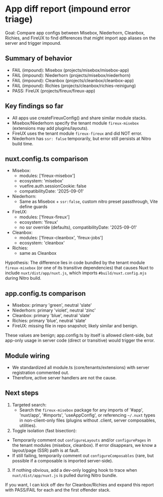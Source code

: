 # App diff report (impound error triage)

Goal: Compare app configs between Misebox, Niederhorn, Cleanbox, Richies, and FireUX to find differences that might import app aliases on the server and trigger impound.

## Summary of behavior

- FAIL (impound): Misebox (projects/misebox/misebox-app)
- FAIL (impound): Niederhorn (projects/misebox/niederhorn)
- FAIL (impound): Cleanbox (projects/cleanbox/cleanbox-app)
- FAIL (impound): Richies (projects/cleanbox/richies-reinigung)
- PASS: FireUX (projects/fireux/fireux-app)

## Key findings so far

- All apps use createFireuxConfig() and share similar module stacks.
- Misebox/Niederhorn specify the tenant module `fireux-misebox` (extensions may add plugins/layouts).
- FireUX uses the tenant module `fireux-fireux` and did NOT error.
- Niederhorn has `ssr: false` temporarily, but error still persists at Nitro build time.

## nuxt.config.ts comparison

- Misebox:
  - modules: ['fireux-misebox']
  - ecosystem: 'misebox'
  - vuefire.auth.sessionCookie: false
  - compatibilityDate: '2025-09-01'
- Niederhorn:
  - Same as Misebox + `ssr:false`, custom nitro preset passthrough, Vite define guards
- FireUX:
  - modules: ['fireux-fireux']
  - ecosystem: 'fireux'
  - no ssr override (defaults), compatibilityDate: '2025-09-01'
- Cleanbox:
  - modules: ['fireux-cleanbox', 'fireux-jobs']
  - ecosystem: 'cleanbox'
- Richies:
  - same as Cleanbox

Hypothesis: The difference lies in code bundled by the tenant module `fireux-misebox` (or one of its transitive dependencies) that causes Nuxt to include `nuxt/dist/app/nuxt.js`, which imports `#build/nuxt.config.mjs` during Nitro build.

## app.config.ts comparison

- Misebox: primary 'green', neutral 'slate'
- Niederhorn: primary 'violet', neutral 'zinc'
- Cleanbox: primary 'blue', neutral 'slate'
- Richies: primary 'blue', neutral 'slate'
- FireUX: missing file in repo snapshot; likely similar and benign.

These values are benign; app.config.ts by itself is allowed client-side, but app-only usage in server code (direct or transitive) would trigger the error.

## Module wiring

- We standardized all module.ts (core/tenants/extensions) with server registration commented out.
- Therefore, active server handlers are not the cause.

## Next steps

1. Targeted search:
   - Search the `fireux-misebox` package for any imports of '#app', 'nuxt/app', '#imports', 'useAppConfig', or referencing `~/.nuxt` types in non-client-only files (plugins without .client, server composables, utilities).
2. Toggle isolation (fast bisection):

- Temporarily comment out `configureLayouts` and/or `configurePages` in the tenant modules (misebox, cleanbox). If error disappears, we know a layout/page (SSR) path is at fault.
- If still failing, temporarily comment out `configureComposables` (rare, but possible if a composable is imported server-side).

3. If nothing obvious, add a dev-only logging hook to trace when `nuxt/dist/app/nuxt.js` is pulled during Nitro bundle.

If you want, I can kick off dev for Cleanbox/Richies and expand this report with PASS/FAIL for each and the first offender stack.
